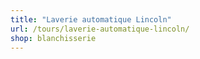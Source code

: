 ```yaml
---
title: "Laverie automatique Lincoln"
url: /tours/laverie-automatique-lincoln/
shop: blanchisserie
---
```

